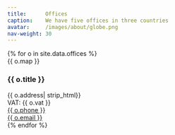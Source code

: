 ```yaml
---
title:      Offices
caption:    We have five offices in three countries
avatar:     /images/about/globe.png
nav-weight: 30
---
```


<div class="page-offices">
  {% for o in site.data.offices %}
    <div class="office">
      {{ o.map }}
      <!--<div class="row">-->
        <!--<div class="col-md-30">-->
          <h3>{{ o.title }}</h3>
          {{ o.address| strip_html}}
          <div class="vat">VAT: {{ o.vat }}</div>
          <div class="phone"><a href="tel:{{ o.phone }}">{{ o.phone }}</a></div>
          <div class="email"><a href="mailto:{{ o.email }}">{{ o.email }}</a></div>
        <!--</div>-->
        <!--<div class="col-md-30">-->
        <!--</div>-->
      <!--</div>-->
    </div>
  {% endfor %}
</div>
